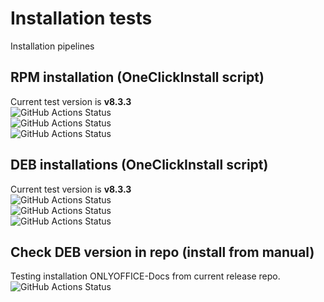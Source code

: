 # Installation tests
Installation pipelines
## RPM installation (OneClickInstall script)
Current test version is **<!-- onlyoffice-version-start -->v8.3.3<!-- onlyoffice-version-end -->** \
![GitHub Actions Status](https://github.com/igwyd/Instalation-tests/actions/workflows/RPM-EE.yml/badge.svg?branch=main)  
![GitHub Actions Status](https://github.com/igwyd/Instalation-tests/actions/workflows/RPM-DE-arm.yml/badge.svg?branch=main)  
![GitHub Actions Status](https://github.com/igwyd/Instalation-tests/actions/workflows/RPM-CE.yml/badge.svg?branch=main)  
## DEB installations (OneClickInstall script)
Current test version is **<!-- onlyoffice-version-start -->v8.3.3<!-- onlyoffice-version-end -->** \
![GitHub Actions Status](https://github.com/igwyd/Instalation-tests/actions/workflows/DEB-EE.yml/badge.svg?branch=main)  
![GitHub Actions Status](https://github.com/igwyd/Instalation-tests/actions/workflows/DEB-DE-arm.yml/badge.svg?branch=main)  
![GitHub Actions Status](https://github.com/igwyd/Instalation-tests/actions/workflows/DEB-СE.yml/badge.svg?branch=main)  
## Check DEB version in repo (install from manual)
Testing installation ONLYOFFICE-Docs from current release repo. \
![GitHub Actions Status](https://github.com/igwyd/Instalation-tests/actions/workflows/check-DEB-in-repo.yml/badge.svg?branch=main)  